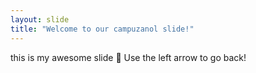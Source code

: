 ```yaml
---
layout: slide
title: "Welcome to our campuzanol slide!"
---
```

this is my awesome slide :tada:
Use the left arrow to go back!
